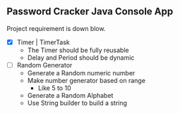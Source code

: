 ## Password Cracker Java Console App
Project requirement is down blow.

- [x] Timer | TimerTask 
  - The Timer should be fully reusable
  - Delay and Period should be dynamic
- [ ] Random Generator
  - Generate a Random numeric number
  - Make number generator based on range
    - Like 5 to 10
  - Generate a Random Alphabet
  - Use String builder to build a string